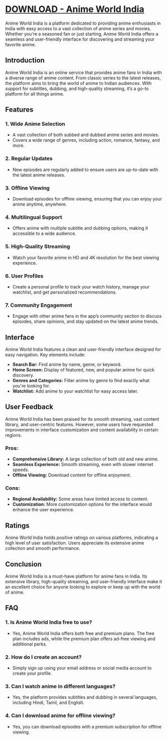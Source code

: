 
# [DOWNLOAD - Anime World India]()

Anime World India is a platform dedicated to providing anime enthusiasts in India with easy access to a vast collection of anime series and movies. Whether you're a seasoned fan or just starting, Anime World India offers a seamless and user-friendly interface for discovering and streaming your favorite anime.

## Introduction

Anime World India is an online service that provides anime fans in India with a diverse range of anime content. From classic series to the latest releases, the platform aims to bring the world of anime to Indian audiences. With support for subtitles, dubbing, and high-quality streaming, it’s a go-to platform for all things anime.

## Features

### 1. **Wide Anime Selection**
   - A vast collection of both subbed and dubbed anime series and movies.
   - Covers a wide range of genres, including action, romance, fantasy, and more.

### 2. **Regular Updates**
   - New episodes are regularly added to ensure users are up-to-date with the latest anime releases.

### 3. **Offline Viewing**
   - Download episodes for offline viewing, ensuring that you can enjoy your anime anytime, anywhere.

### 4. **Multilingual Support**
   - Offers anime with multiple subtitle and dubbing options, making it accessible to a wide audience.

### 5. **High-Quality Streaming**
   - Watch your favorite anime in HD and 4K resolution for the best viewing experience.

### 6. **User Profiles**
   - Create a personal profile to track your watch history, manage your watchlist, and get personalized recommendations.

### 7. **Community Engagement**
   - Engage with other anime fans in the app’s community section to discuss episodes, share opinions, and stay updated on the latest anime trends.

## Interface

Anime World India features a clean and user-friendly interface designed for easy navigation. Key elements include:
- **Search Bar:** Find anime by name, genre, or keyword.
- **Home Screen:** Display of featured, new, and popular anime for quick discovery.
- **Genres and Categories:** Filter anime by genre to find exactly what you're looking for.
- **Watchlist:** Add anime to your watchlist for easy access later.

## User Feedback

Anime World India has been praised for its smooth streaming, vast content library, and user-centric features. However, some users have requested improvements in interface customization and content availability in certain regions.

### Pros:
- **Comprehensive Library:** A large collection of both old and new anime.
- **Seamless Experience:** Smooth streaming, even with slower internet speeds.
- **Offline Viewing:** Download content for offline enjoyment.

### Cons:
- **Regional Availability:** Some areas have limited access to content.
- **Customization:** More customization options for the interface would enhance the user experience.

## Ratings

Anime World India holds positive ratings on various platforms, indicating a high level of user satisfaction. Users appreciate its extensive anime collection and smooth performance.

## Conclusion

Anime World India is a must-have platform for anime fans in India. Its extensive library, high-quality streaming, and user-friendly interface make it an excellent choice for anyone looking to explore or keep up with the world of anime.

## FAQ

### 1. **Is Anime World India free to use?**
   - Yes, Anime World India offers both free and premium plans. The free plan includes ads, while the premium plan offers ad-free viewing and additional perks.

### 2. **How do I create an account?**
   - Simply sign up using your email address or social media account to create your profile.

### 3. **Can I watch anime in different languages?**
   - Yes, the platform provides subtitles and dubbing in several languages, including Hindi, Tamil, and English.

### 4. **Can I download anime for offline viewing?**
   - Yes, you can download episodes with a premium subscription for offline viewing.
```
